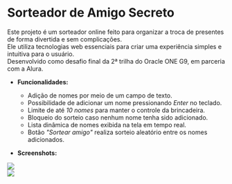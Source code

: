<h1>Sorteador de Amigo Secreto</h1>
Este projeto é um sorteador online feito para organizar a troca de presentes de forma divertida e sem complicações.<br>
Ele utiliza tecnologias web essenciais para criar uma experiência simples e intuitiva para o usuário.<br>
Desenvolvido como desafio final da 2ª trilha do Oracle ONE G9, em parceria com a Alura.<br>

- **Funcionalidades:**
  - Adição de nomes por meio de um campo de texto.<br>
  - Possibilidade de adicionar um nome pressionando *Enter* no teclado.<br>
  - Limite de até *10 nomes* para manter o controle da brincadeira.<br>
  - Bloqueio do sorteio caso nenhum nome tenha sido adicionado.<br>
  - Lista dinâmica de nomes exibida na tela em tempo real.<br>
  - Botão *"Sortear amigo"* realiza sorteio aleatório entre os nomes adicionados.<br>

- **Screenshots:**

<img src="https://i.postimg.cc/PtNdNQGK/Banner.png"><br>
<img src="https://i.postimg.cc/X4339bSr/Banner.png"><br>
